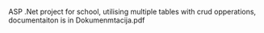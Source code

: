 ASP .Net project for school, utilising multiple tables with crud opperations, documentaiton is in Dokumenmtacija.pdf
